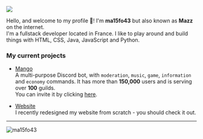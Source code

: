 ![](https://raw.githubusercontent.com/ma15fo43/ma15fo43/master/medias/github_banner.png)

Hello, and welcome to my profile 👋! I'm **ma15fo43** but also known as **Mazz** on the internet. 
<br>I'm a fullstack developer located in France. I like to play around and build things with HTML, CSS, Java, JavaScript and Python.

### My current projects
- [Mango](https://github.com/Ma15fo43/Mango)
<br>A multi-purpose Discord bot, with `moderation`, `music`, `game`, `information` and `economy` commands. It has more than **150,000** users and is serving over **100** guilds. <br>You can invite it by clicking [here](https://discord.com/oauth2/authorize?client_id=497443144632238090&permissions=8&scope=bot).

- [Website](https://github.com/Ma15fo43/ma15fo43.github.io)
<br>I recently redesigned my website from scratch - you should check it out.

<hr>
<div style="align-content: "center";>
  <img src="https://github-readme-stats.vercel.app/api?username=ma15fo43&show_icons=true%20alt=ma15fo43" alt="ma15fo43" />
</div>
